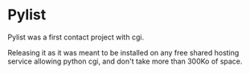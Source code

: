 # Pylist

Pylist was a first contact project with cgi. 

Releasing it as it was meant to be installed on any free shared hosting service allowing python cgi, and don't take more than 300Ko of space.
